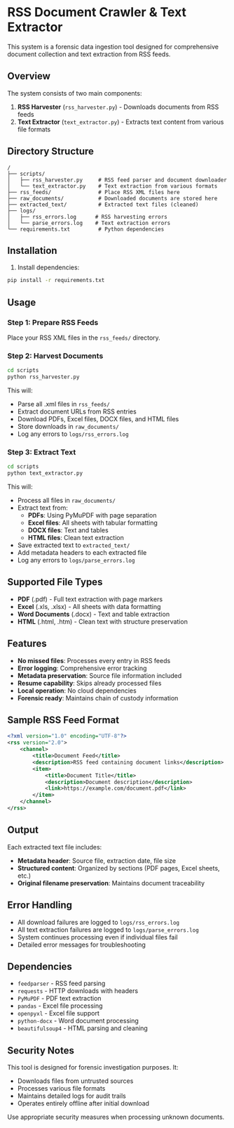 # RSS Document Crawler & Text Extractor

This system is a forensic data ingestion tool designed for comprehensive document collection and text extraction from RSS feeds.

## Overview

The system consists of two main components:
1. **RSS Harvester** (`rss_harvester.py`) - Downloads documents from RSS feeds
2. **Text Extractor** (`text_extractor.py`) - Extracts text content from various file formats

## Directory Structure

```
/
├── scripts/
│   ├── rss_harvester.py     # RSS feed parser and document downloader
│   └── text_extractor.py    # Text extraction from various formats
├── rss_feeds/               # Place RSS XML files here
├── raw_documents/           # Downloaded documents are stored here
├── extracted_text/          # Extracted text files (cleaned)
├── logs/
│   ├── rss_errors.log      # RSS harvesting errors
│   └── parse_errors.log    # Text extraction errors
└── requirements.txt         # Python dependencies
```

## Installation

1. Install dependencies:
```bash
pip install -r requirements.txt
```

## Usage

### Step 1: Prepare RSS Feeds
Place your RSS XML files in the `rss_feeds/` directory.

### Step 2: Harvest Documents
```bash
cd scripts
python rss_harvester.py
```

This will:
- Parse all .xml files in `rss_feeds/`
- Extract document URLs from RSS entries
- Download PDFs, Excel files, DOCX files, and HTML files
- Store downloads in `raw_documents/`
- Log any errors to `logs/rss_errors.log`

### Step 3: Extract Text
```bash
cd scripts
python text_extractor.py
```

This will:
- Process all files in `raw_documents/`
- Extract text from:
  - **PDFs**: Using PyMuPDF with page separation
  - **Excel files**: All sheets with tabular formatting
  - **DOCX files**: Text and tables
  - **HTML files**: Clean text extraction
- Save extracted text to `extracted_text/`
- Add metadata headers to each extracted file
- Log any errors to `logs/parse_errors.log`

## Supported File Types

- **PDF** (.pdf) - Full text extraction with page markers
- **Excel** (.xls, .xlsx) - All sheets with data formatting
- **Word Documents** (.docx) - Text and table extraction
- **HTML** (.html, .htm) - Clean text with structure preservation

## Features

- **No missed files**: Processes every entry in RSS feeds
- **Error logging**: Comprehensive error tracking
- **Metadata preservation**: Source file information included
- **Resume capability**: Skips already processed files
- **Local operation**: No cloud dependencies
- **Forensic ready**: Maintains chain of custody information

## Sample RSS Feed Format

```xml
<?xml version="1.0" encoding="UTF-8"?>
<rss version="2.0">
    <channel>
        <title>Document Feed</title>
        <description>RSS feed containing document links</description>
        <item>
            <title>Document Title</title>
            <description>Document description</description>
            <link>https://example.com/document.pdf</link>
        </item>
    </channel>
</rss>
```

## Output

Each extracted text file includes:
- **Metadata header**: Source file, extraction date, file size
- **Structured content**: Organized by sections (PDF pages, Excel sheets, etc.)
- **Original filename preservation**: Maintains document traceability

## Error Handling

- All download failures are logged to `logs/rss_errors.log`
- All text extraction failures are logged to `logs/parse_errors.log`
- System continues processing even if individual files fail
- Detailed error messages for troubleshooting

## Dependencies

- `feedparser` - RSS feed parsing
- `requests` - HTTP downloads with headers
- `PyMuPDF` - PDF text extraction
- `pandas` - Excel file processing
- `openpyxl` - Excel file support
- `python-docx` - Word document processing
- `beautifulsoup4` - HTML parsing and cleaning

## Security Notes

This tool is designed for forensic investigation purposes. It:
- Downloads files from untrusted sources
- Processes various file formats
- Maintains detailed logs for audit trails
- Operates entirely offline after initial download

Use appropriate security measures when processing unknown documents.
